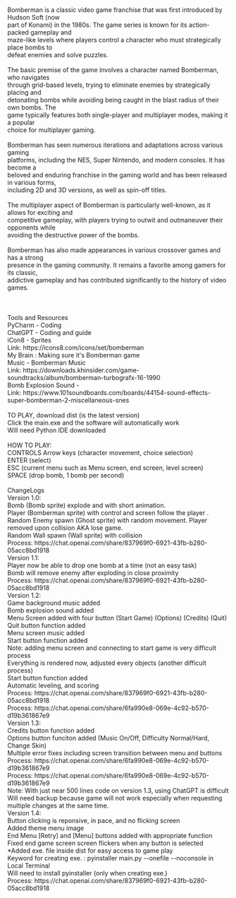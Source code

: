 <br />
<br />Bomberman is a classic video game franchise that was first introduced by Hudson Soft (now
<br />part of Konami) in the 1980s. The game series is known for its action-packed gameplay and 
<br />maze-like levels where players control a character who must strategically place bombs to 
<br />defeat enemies and solve puzzles.
<br />
<br />The basic premise of the game involves a character named Bomberman, who navigates 
<br />through grid-based levels, trying to eliminate enemies by strategically placing and 
<br />detonating bombs while avoiding being caught in the blast radius of their own bombs. The 
<br />game typically features both single-player and multiplayer modes, making it a popular 
<br />choice for multiplayer gaming.
<br />
<br />Bomberman has seen numerous iterations and adaptations across various gaming 
<br />platforms, including the NES, Super Nintendo, and modern consoles. It has become a 
<br />beloved and enduring franchise in the gaming world and has been released in various forms, 
<br />including 2D and 3D versions, as well as spin-off titles.
<br />
<br />The multiplayer aspect of Bomberman is particularly well-known, as it allows for exciting and 
<br />competitive gameplay, with players trying to outwit and outmaneuver their opponents while 
<br />avoiding the destructive power of the bombs.
<br />
<br />Bomberman has also made appearances in various crossover games and has a strong 
<br />presence in the gaming community. It remains a favorite among gamers for its classic, 
<br />addictive gameplay and has contributed significantly to the history of video games.
<br />
<br />
<br />
<br /> Tools and Resources
<br />      PyCharm - Coding
<br />      ChatGPT - Coding and guide
<br />      iCon8 - Sprites
<br />      Link:  https://icons8.com/icons/set/bomberman
<br />      My Brain :  Making sure it's Bomberman game
<br />      Music - Bomberman Music
<br />      Link:  https://downloads.khinsider.com/game-soundtracks/album/bomberman-turbografx-16-1990
<br />      Bomb Explosion Sound - 
<br />      Link:  https://www.101soundboards.com/boards/44154-sound-effects-super-bomberman-2-miscellaneous-snes
<br />
<br />      TO PLAY, download dist (is the latest version)
<br />      Click the main.exe and the software will automatically work
<br />      Will need Python IDE downloaded
<br />
<br />      HOW TO PLAY:
<br />      CONTROLS  Arrow keys (character movement, choice selection)
<br />                ENTER (select)
<br />                ESC (current menu such as Menu screen, end screen, level screen)
<br />                SPACE (drop bomb, 1 bomb per second)
<br />                
<br />
ChangeLogs
<br />Version 1.0: 
<br />      Bomb (Bomb sprite) explode and with short animation. 
<br />      Player (Bomberman sprite) with control and screen follow the player . 
<br />      Random Enemy spawn (Ghost sprite) with random movement. Player removed upon collision AKA lose game.
<br />      Random Wall spawn (Wall sprite) with collision
<br />      Process:  https://chat.openai.com/share/837969f0-6921-43fb-b280-05acc8bd1918
<br />Version 1.1:
<br />      Player now be able to drop one bomb at a time (not an easy task)
<br />      Bomb will remove enemy after exploding in close proximity
<br />      Process:  https://chat.openai.com/share/837969f0-6921-43fb-b280-05acc8bd1918
<br />Version 1.2: 
<br />      Game background music added
<br />      Bomb explosion sound added
<br />      Menu Screen added with four button (Start Game) (Options) (Credits) (Quit)
<br />      Quit button function added
<br />      Menu screen music added
<br />      Start button function added
<br />      Note: adding menu screen and connecting to start game is very difficult process
<br />      Everything is rendered now, adjusted every objects (another difficult process)
<br />      Start button function added
<br />      Automatic leveling, and scoring 
<br />      Process:  https://chat.openai.com/share/837969f0-6921-43fb-b280-05acc8bd1918
<br />      Process:  https://chat.openai.com/share/6fa990e8-069e-4c92-b570-d19b361867e9
<br />Version 1.3: 
<br />      Credits button function added
<br />      Options button funciton added (Music On/Off, Difficulty Normal/Hard, Change Skin)
<br />      Multiple error fixes including screen transition between menu and buttons
<br />      Process:  https://chat.openai.com/share/6fa990e8-069e-4c92-b570-d19b361867e9
<br />      Process:  https://chat.openai.com/share/6fa990e8-069e-4c92-b570-d19b361867e9
<br />      Note: With just near 500 lines code on version 1.3, using ChatGPT is difficult
<br />      Will need backup because game will not work especially when requesting 
<br />      multiple changes at the same time.
<br />Version 1.4: 
<br />      Button clicking is reponsive, in pace, and no flicking screen
<br />      Added theme menu image  
<br />      End Menu [Retry] and [Menu] buttons added with appropriate function
<br />      Fixed end game screen screen flickers when any button is selected 
<br />      *Added exe. file inside dist for easy access to game play
<br />      Keyword for creating exe. : pyinstaller main.py  --onefile --noconsole in Local Terminal
<br />      Will need to install pyinstaller (only when creating exe.)
<br />      Process:  https://chat.openai.com/share/837969f0-6921-43fb-b280-05acc8bd1918
<br />   
<br />   
<br />   
<br />   
<br />   
<br />   
<br />   
<br />   
<br />   



